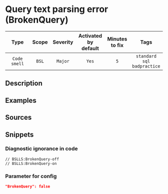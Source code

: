 # Query text parsing error (BrokenQuery)

|     Type     | Scope | Severity |    Activated<br>by default    |    Minutes<br>to fix    |                       Tags                       |
|:------------:|:-----:|:--------:|:-----------------------------:|:-----------------------:|:------------------------------------------------:|
| `Code smell` | `BSL` | `Major`  |             `Yes`             |           `5`           |       `standard`<br>`sql`<br>`badpractice`       |

<!-- Блоки выше заполняются автоматически, не трогать -->
## Description
<!-- Описание диагностики заполняется вручную. Необходимо понятным языком описать смысл и схему работу -->

## Examples
<!-- В данном разделе приводятся примеры, на которые диагностика срабатывает, а также можно привести пример, как можно исправить ситуацию -->

## Sources
<!-- Необходимо указывать ссылки на все источники, из которых почерпнута информация для создания диагностики -->
<!-- Примеры источников

* Источник: [Стандарт: Тексты модулей](https://its.1c.ru/db/v8std#content:456:hdoc)
* Полезная информация: [Отказ от использования модальных окон](https://its.1c.ru/db/metod8dev#content:5272:hdoc)
* Источник: [Cognitive complexity, ver. 1.4](https://www.sonarsource.com/docs/CognitiveComplexity.pdf) -->

## Snippets

<!-- Блоки ниже заполняются автоматически, не трогать -->
### Diagnostic ignorance in code

```bsl
// BSLLS:BrokenQuery-off
// BSLLS:BrokenQuery-on
```

### Parameter for config

```json
"BrokenQuery": false
```
